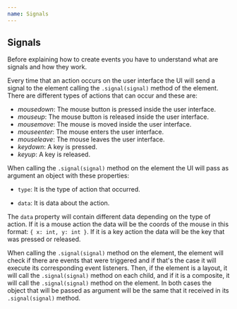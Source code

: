 ```yaml
---
name: Signals
---
```


## Signals

Before explaining how to create events you have to understand what are signals and how they work.

Every time that an action occurs on the user interface the UI will send a signal to the element calling the `.signal(signal)` method of the element. There are different types of actions that can occur and these are:

- _mousedown_: The mouse button is pressed inside the user interface.
- _mouseup_: The mouse button is released inside the user interface.
- _mousemove_: The mouse is moved inside the user interface.
- _mouseenter_: The mouse enters the user interface.
- _mouseleave_: The mouse leaves the user interface.
- _keydown_: A key is pressed.
- _keyup_: A key is released.

When calling the `.signal(signal)` method on the element the UI will pass as argument an object with these properties:

- `type`: It is the type of action that occurred.

- `data`: It is data about the action.

The `data` property will contain different data depending on the type of action. If it is a mouse action the data will be the coords of the mouse in this format: `{ x: int, y: int }`. If it is a key action the data will be the key that was pressed or released.

When calling the `.signal(signal)` method on the element, the element will check if there are events that were triggered and if that's the case it will execute its corresponding event listeners. Then, if the element is a layout, it will call the `.signal(signal)` method on each child, and if it is a composite, it will call the `.signal(signal)` method on the element. In both cases the object that will be passed as argument will be the same that it received in its `.signal(signal)` method.
